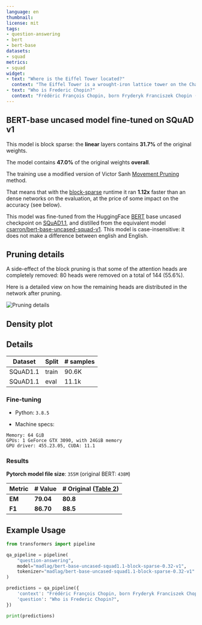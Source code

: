 ```yaml
---
language: en
thumbnail: 
license: mit
tags:
- question-answering
- bert
- bert-base
datasets:
- squad
metrics:
- squad
widget:
- text: "Where is the Eiffel Tower located?"
  context: "The Eiffel Tower is a wrought-iron lattice tower on the Champ de Mars in Paris, France. It is named after the engineer Gustave Eiffel, whose company designed and built the tower."
- text: "Who is Frederic Chopin?"
  context: "Frédéric François Chopin, born Fryderyk Franciszek Chopin (1 March 1810 – 17 October 1849), was a Polish composer and virtuoso pianist of the Romantic era who wrote primarily for solo piano."
---
```


## BERT-base uncased model fine-tuned on SQuAD v1

This model is block sparse: the **linear** layers contains **31.7%** of the original weights.


The model contains **47.0%** of the original weights **overall**.

The training use a modified version of Victor Sanh [Movement Pruning](https://arxiv.org/abs/2005.07683) method.

That means that with the [block-sparse](https://github.com/huggingface/pytorch_block_sparse) runtime it ran **1.12x** faster than an dense networks on the evaluation, at the price of some impact on the accuracy (see below).



This model was fine-tuned from the HuggingFace [BERT](https://www.aclweb.org/anthology/N19-1423/) base uncased checkpoint on [SQuAD1.1](https://rajpurkar.github.io/SQuAD-explorer), and distilled from the equivalent model [csarron/bert-base-uncased-squad-v1](https://huggingface.co/csarron/bert-base-uncased-squad-v1).
This model is case-insensitive: it does not make a difference between english and English.

## Pruning details
A side-effect of the block pruning is that some of the attention heads are completely removed: 80 heads were removed on a total of 144 (55.6%).

Here is a detailed view on how the remaining heads are distributed in the network after pruning.

![Pruning details](https://huggingface.co/madlag/bert-base-uncased-squad1.1-block-sparse-0.32-v1/raw/main/model_card/pruning.svg)

## Density plot

<script src="/madlag/bert-base-uncased-squad1.1-block-sparse-0.32-v1/raw/main/model_card/density.js" id="79005f4a-723c-4bf8-bc7f-5ad11676be6c"></script>

## Details

| Dataset  | Split | # samples |
| -------- | ----- | --------- |
| SQuAD1.1 | train | 90.6K      |
| SQuAD1.1 | eval  | 11.1k     |

### Fine-tuning
- Python: `3.8.5`

- Machine specs: 

```CPU: Intel(R) Core(TM) i7-6700K CPU
Memory: 64 GiB
GPUs: 1 GeForce GTX 3090, with 24GiB memory
GPU driver: 455.23.05, CUDA: 11.1
```


### Results

**Pytorch model file size**: `355M` (original BERT: `438M`)

| Metric | # Value   | # Original ([Table 2](https://www.aclweb.org/anthology/N19-1423.pdf))|
| ------ | --------- | --------- |
| **EM** | **79.04** | **80.8** |
| **F1** | **86.70** | **88.5** |

## Example Usage

```python
from transformers import pipeline

qa_pipeline = pipeline(
    "question-answering",
    model="madlag/bert-base-uncased-squad1.1-block-sparse-0.32-v1",
    tokenizer="madlag/bert-base-uncased-squad1.1-block-sparse-0.32-v1"
)

predictions = qa_pipeline({
    'context': "Frédéric François Chopin, born Fryderyk Franciszek Chopin (1 March 1810 – 17 October 1849), was a Polish composer and virtuoso pianist of the Romantic era who wrote primarily for solo piano.",
    'question': "Who is Frederic Chopin?",
})

print(predictions)
```